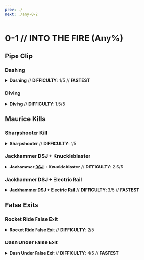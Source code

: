 ```yaml
---
prev: ./
next: ./any-0-2
---
```


# 0-1 // INTO THE FIRE (Any%)

## Pipe Clip

<div class="hidden-header">

### Dashing

</div>

<details class="easy">
    <summary>
        <b>Dashing</b> // <b>DIFFICULTY</b>: 1/5 // <b>FASTEST</b>
    </summary>
    <p>
        After landing, pick up the Revolver in the middle of the room, switch to the <a href="/general-info.html#ce">CE Shotgun</a> and hold right click to charge up the core, then Knuckleblast both the window & the vent.
    </p>
    <p>
        Slam down the vent and slide slightly forwards, then dash to the right and do a <a href="/speedrun-tech#ce-boost-core-eject-boost">CE Boost</a> to get to the end of the hallway, then once you land, turn left and either dash or slide towards the pipe.
    </p>
    <video width="500" height="auto" loop controls muted>
        <source src="https://i.imgur.com/wbrBi6P.mp4" type="video/mp4">
    </video>
    <p>
        While aiming towards the right of the pipe, dash then jump up. Once you've made it up, do an <a href="/speedrun-tech#ub-ultraboost">Ultraboost</a> (<i>or a <a href="/speedrun-tech#flick-ub">Flick UB</a></i>) to the boss checkpoint.
    </p>
        <video style="float: right" width="350" height="auto" loop controls muted>
            <source src="https://i.imgur.com/M9D1whs.mp4" type="video/mp4">
        </video>
        <video width="350" height="auto" loop controls muted>
            <source src="https://i.imgur.com/bbr1ZwM.mp4" type="video/mp4">
        </video>
</details>

<div class="hidden-header">

### Diving

</div>

<details class="easy">
    <summary>
        <b>Diving</b> // <b>DIFFICULTY</b>: 1.5/5
    </summary>
    <p>
        After landing, pick up the Revolver in the middle of the room, switch to the <a href="/general-info.html#ce">CE Shotgun</a> and hold right click to charge up the core, then Knuckleblast both the window & the vent.
    </p>
    <p>
        Slam down the vent and slide slightly forwards, then dash to the right and do a <a href="/speedrun-tech#ce-boost-core-eject-boost">CE Boost</a> to get to the end of the hallway, then once you land, turn left and either dash or slide towards the pipe.
    </p>
    <video width="500" height="auto" loop controls muted>
        <source src="https://i.imgur.com/wbrBi6P.mp4" type="video/mp4">
    </video>
    <p>
        While aiming towards the right of the pipe, do a <a href="/speedrun-tech#dives">Dive</a> towards the pipe, then jump up. Once you've made it up, do an <a href="/speedrun-tech#ub-ultraboost">Ultraboost</a> (<i>or a <a href="/speedrun-tech#flick-ub">Flick UB</a></i>) to the boss checkpoint.
    </p>
    <video style="float: right" width="350" height="auto" loop controls muted>
        <source src="https://i.imgur.com/QNb74Fs.mp4" type="video/mp4">
    </video>
    <video width="350" height="auto" loop controls muted>
        <source src="https://i.imgur.com/7wPsQZt.mp4" type="video/mp4">
    </video>
</details>

## Maurice Kills

<div class="hidden-header">

### Sharpshooter Kill

</div>

<details class="easy">
    <summary>
        <b>Sharpshooter</b> // <b>DIFFICULTY</b>: 1/5
    </summary>
    <br />
    <div class="tips">
        <div class="tips-header">
            <i class="fa-solid fa-circle-exclamation"></i>
            Note
        </div>
        This is most optimal on VIOLENT. If you play on other STANDARD or below, try the other two kills!
    </div>
    <p>
        After checkpointing, start off by equipping the <b>Sharpshooter</b>, then while holding right click (to charge it up), do a dash slide into the arena.
    </p>
    <p>
        Land almost exactly below <a href="/general-info#enemy-terms">Maurice</a>, then release right click after Maurice shoots at least one of its bullets.
    </p>
    <video width="500" height="auto" loop controls muted>
        <source src="https://i.imgur.com/aWLHeBP.mp4" type="video/mp4">
    </video>
    <p>
        After killing, either do a <a href="/speedrun-tech#ub-exit">UB Exit</a> or a <a href="/speedrun-tech#slideways-exit">Slideways Exit</a>, whichever one is easier to you.
        <br />
        (<i>However, if you wish to try out other exits, check out the <a href="/speedrun-tech.html#level-exits">Level Exits in Speedrun Tech</a>!</i>)
    </p>
</details>

<div class="hidden-header">

### Jackhammer DSJ + Knuckleblaster

</div>

<details class="medium">
    <summary>
        <b>Jachammer <a href="/speedrun-tech#dsj-dash-slide-jump">DSJ</a> + Knuckleblaster</b> // <b>DIFFICULTY</b>: 2.5/5
    </summary>
    <br />
    <div class="warning">
        <div class="warning-header">
            <i class="fa-solid fa-circle-exclamation"></i>
            Note
        </div>
        This requires timing your Knuckleblast punch. If you have issues with timing, try the other two kills.
    </div>
    <p>
        After checkpointing, start off by equipping the <b>Alternate Sawed-On Jackhammer</b>, then while holding left and right click, do a <a href="/speedrun-tech#dsj-dash-slide-jump">DSJ</a>.
    </p>
    <p>
        Before hitting the <a href="/general-info#enemy-terms">Maurice</a> with Jackhammer, punch using the Knuckleblaster a few frames beforehand.
    </p>
    <p>
        Aim the Jackhammer at the Maurice once it spawns in, then release both your left and right click.
    </p>
    <video width="500" height="auto" loop controls muted>
        <source src="https://i.imgur.com/MiHWdIU.mp4" type="video/mp4">
    </video>
    <p>
        After killing, either do a <a href="/speedrun-tech#ub-exit">UB Exit</a> or a <a href="/speedrun-tech#slideways-exit">Slideways Exit</a>, whichever one is easier to you.
        <br />
        (<i>However, if you wish to try out other exits, check out the <a href="/speedrun-tech.html#level-exits">Level Exits in Speedrun Tech</a>!</i>)
    </p>
</details>

<div class="hidden-header">

### Jackhammer DSJ + Electric Rail

</div>

<details class="medium">
    <summary>
        <b>Jackhammer <a href="/speedrun-tech#dsj-dash-slide-jump">DSJ</a> + Electric Rail</b> // <b>DIFFICULTY</b>: 3/5 // <b>FASTEST</b>
    </summary>
    <br />
    <div class="warning">
        <div class="warning-header">
            <i class="fa-solid fa-circle-exclamation"></i>
            Note
        </div>
        This requires quickly swapping to the Electric Railcannon within about ~0.5s of hitstop. If that's too fast for you, try the two previous kill methods.
    </div>
    <p>
        After checkpointing, start off by equipping the <b>Alternate Sawed-On Jackhammer</b>, then while holding left and right click, do a <a href="/speedrun-tech#dsj-dash-slide-jump">DSJ</a>.
    </p>
    <p>
        Aim the Jackhammer at the <a href="/general-info#enemy-terms">Maurice</a> once it spawns in, then release both your left and right click.
    </p>
    <p>
        Then, quickly swap to Electric Railcannon <b>DURING THE HITSTOP</b> and shoot the Maurice with it.
    </p>
    <video width="500" height="auto" loop controls muted>
        <source src="https://i.imgur.com/ZVWFPu5.mp4" type="video/mp4">
    </video>
    <p>
        After killing, do a <a href="/speedrun-tech#slideways-exit">Slideways Exit</a>. 
        <br />
        (<i>However, if you wish to try out other exits, check out the <a href="/speedrun-tech.html#level-exits">Level Exits in Speedrun Tech</a>!</i>)
    </p>
</details>

## False Exits

<div class="hidden-header">

### Rocket Ride False Exit

</div>
<details class="medium">
    <summary>
        <b>Rocket Ride False Exit</b> // <b>DIFFICULTY</b>: 2/5
    </summary>
    <p>
        Start off by doing a <a href="/speedrun-tech#ub-ultraboost">UB (Ultraboost)</a> after clipping out from pipe clip.
        <br />
        Wait a bit before you're near the door, then slam and do a <a href="/speedrun-tech#rocket-ride">Rocket Ride</a> (ideally, <a href="/speedrun-tech#instant-rocket-ride">Instant Rocket Ride</a>), and ride the rocket till you hit a bit behind yet below the door.
    </p>
        <video width="500" height="auto" loop controls muted>
            <source src="https://i.imgur.com/Jj6lPvY.mp4" type="video/mp4">
        </video>
    <p>
        Slam down for a tad bit, then do another <a href="/speedrun-tech#rocket-ride">Rocket Ride</a> (ideally, <a href="/speedrun-tech#instant-rocket-ride">Instant Rocket Ride</a>), go <b>diagonally</b> downwards towards the bottom of the exit, and either get off the rocket and dash into the bottom of the exit, or fly into it.
    </p>
        <video width="500" height="auto" loop controls muted>
            <source src="https://i.imgur.com/f6mkZsT.mp4" type="video/mp4">
        </video>
</details>

<div class="hidden-header">

### Dash Under False Exit

</div>

<details class="hard">
    <summary>
        <b>Dash Under False Exit</b> // <b>DIFFICULTY</b>: 4/5 // <b>FASTEST</b>
    </summary>
    <br />
    <div class="caution">
        <div class="caution-header">
            <i class="fa-solid fa-triangle-exclamation"></i>
            Warning
        </div>
        Doing this is extremely difficult, primarily due to the door's hitbox. If it sucks to hit,
        then I'd try using the method above.
    </div>
    <p>
        Start off by doing a <a href="/speedrun-tech#ub-ultraboost">UB (Ultraboost)</a> after clipping out from pipe clip, making <b>sure</b> your direction is going near / towards the door.
    </p>
    <p>
        Once you're <b>near</b> (too close and it loads in with you in it) the door, slam down a <i>tiny bit</i> then dash under the door, ideally towards the corner.
    </p>
        <video width="500" height="auto" loop controls muted>
            <source src="https://i.imgur.com/cWSXBvK.mp4" type="video/mp4">
        </video>
    <p>
        Slam down for a tad bit, then do another <a href="/speedrun-tech#rocket-ride">Rocket Ride</a> (ideally, <a href="/speedrun-tech#instant-rocket-ride">Instant Rocket Ride</a>), go <b>diagonally</b> downwards towards the bottom of the exit, and either get off the rocket and dash into the bottom of the exit, or fly into it.
    </p>
        <video width="500" height="auto" loop controls muted>
            <source src="https://i.imgur.com/qubblJg.mp4" type="video/mp4">
        </video>
</details>